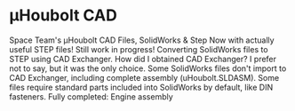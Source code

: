 # µHoubolt CAD
Space Team's µHoubolt CAD Files, SolidWorks & Step
Now with actually useful STEP files!
Still work in progress!
Converting SolidWorks files to STEP using CAD Exchanger.
How did I obtained CAD Exchanger? I prefer not to say, but it was the only choice.
Some SolidWorks files don't import to CAD Exchanger, including complete assembly (uHoubolt.SLDASM). Some files require standard parts included into SolidWorks by default, like DIN fasteners.
Fully completed: Engine assembly
